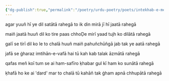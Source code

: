 ```yaml
---
{"dg-publish":true,"permalink":"/poetry/urdu-poetry/poets/intekhab-e-meer-dard/agar-yuun-hi-ye-dil-satata-rahega/"}
---
```





agar yuuñ hī ye dil satātā rahegā
to ik din mirā jī hī jaatā rahegā

maiñ jaatā huuñ dil ko tire paas chhoḌe
mirī yaad tujh ko dilātā rahegā

galī se tirī dil ko le to chalā huuñ
maiñ pahuñchūñgā jab tak ye aatā rahegā

jafā se ġharaz imtihān-e-vafā hai
tū kah kab talak āzmātā rahegā

qafas meñ koī tum se ai ham-safīro
ḳhabar gul kī ham ko sunātā rahegā

ḳhafā ho ke ai 'dard' mar to chalā tū
kahāñ tak ġham apnā chhupātā rahegā